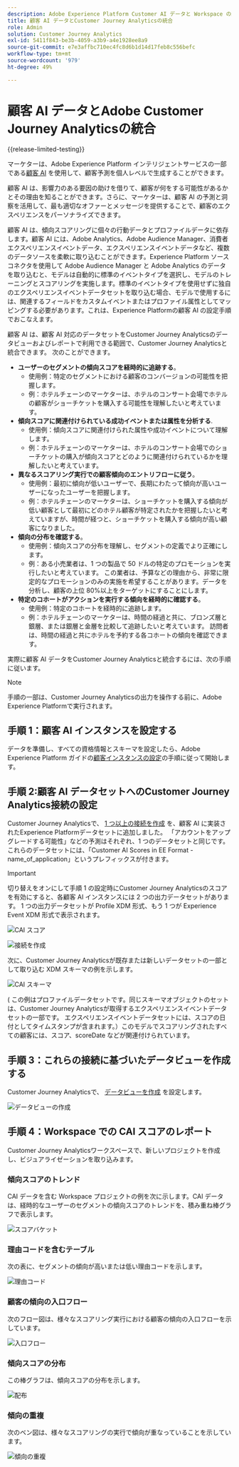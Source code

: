```yaml
---
description: Adobe Experience Platform Customer AI データと Workspace の統合の仕組みをCustomer Journey Analyticsで確認します。
title: 顧客 AI データとCustomer Journey Analyticsの統合
role: Admin
solution: Customer Journey Analytics
exl-id: 5411f843-be3b-4059-a3b9-a4e1928ee8a9
source-git-commit: e7e3affbc710ec4fc8d6b1d14d17feb8c556befc
workflow-type: tm+mt
source-wordcount: '979'
ht-degree: 49%

---
```


# 顧客 AI データとAdobe Customer Journey Analyticsの統合

{{release-limited-testing}}

マーケターは、Adobe Experience Platform インテリジェントサービスの一部である[顧客 AI](https://experienceleague.adobe.com/docs/experience-platform/intelligent-services/customer-ai/overview.html?lang=ja) を使用して、顧客予測を個人レベルで生成することができます。

顧客 AI は、影響力のある要因の助けを借りて、顧客が何をする可能性があるかとその理由を知ることができます。さらに、マーケターは、顧客 AI の予測と洞察を活用して、最も適切なオファーとメッセージを提供することで、顧客のエクスペリエンスをパーソナライズできます。

顧客 AI は、傾向スコアリングに個々の行動データとプロファイルデータに依存します。顧客 AI には、Adobe Analytics、Adobe Audience Manager、消費者エクスペリエンスイベントデータ、エクスペリエンスイベントデータなど、複数のデータソースを柔軟に取り込むことができます。Experience Platform ソースコネクタを使用して Adobe Audience Manager と Adobe Analytics のデータを取り込むと、モデルは自動的に標準のイベントタイプを選択し、モデルのトレーニングとスコアリングを実施します。標準のイベントタイプを使用せずに独自のエクスペリエンスイベントデータセットを取り込む場合、モデルで使用するには、関連するフィールドをカスタムイベントまたはプロファイル属性としてマッピングする必要があります。これは、Experience Platformの顧客 AI の設定手順でおこなえます。

顧客 AI は、顧客 AI 対応のデータセットをCustomer Journey Analyticsのデータビューおよびレポートで利用できる範囲で、Customer Journey Analyticsと統合できます。 次のことができます。

* **ユーザーのセグメントの傾向スコアを経時的に追跡する**。
   * 使用例：特定のセグメントにおける顧客のコンバージョンの可能性を把握します。
   * 例：ホテルチェーンのマーケターは、ホテルのコンサート会場でホテルの顧客がショーチケットを購入する可能性を理解したいと考えています。
* **傾向スコアに関連付けられている成功イベントまたは属性を分析する**.
   * 使用例：傾向スコアに関連付けられた属性や成功イベントについて理解します。
   * 例：ホテルチェーンのマーケターは、ホテルのコンサート会場でのショーチケットの購入が傾向スコアとどのように関連付けられているかを理解したいと考えています。
* **異なるスコアリング実行での顧客傾向のエントリフローに従う**。
   * 使用例：最初に傾向が低いユーザーで、長期にわたって傾向が高いユーザーになったユーザーを把握します。
   * 例：ホテルチェーンのマーケターは、ショーチケットを購入する傾向が低い顧客として最初にどのホテル顧客が特定されたかを把握したいと考えていますが、時間が経つと、ショーチケットを購入する傾向が高い顧客になりました。
* **傾向の分布を確認する**。
   * 使用例：傾向スコアの分布を理解し、セグメントの定義でより正確にします。
   * 例：ある小売業者は、1 つの製品で 50 ドルの特定のプロモーションを実行したいと考えています。 この業者は、予算などの理由から、非常に限定的なプロモーションのみの実施を希望することがあります。データを分析し、顧客の上位 80%以上をターゲットにすることにします。
* **特定のコホートがアクションを実行する傾向を経時的に確認する**。
   * 使用例：特定のコホートを経時的に追跡します。
   * 例：ホテルチェーンのマーケターは、時間の経過と共に、ブロンズ層と銀層、または銀層と金層を比較して追跡したいと考えています。 訪問者は、時間の経過と共にホテルを予約する各コホートの傾向を確認できます。

実際に顧客 AI データをCustomer Journey Analyticsと統合するには、次の手順に従います。

>[!NOTE]
>
>手順の一部は、Customer Journey Analyticsの出力を操作する前に、Adobe Experience Platformで実行されます。


## 手順 1：顧客 AI インスタンスを設定する

データを準備し、すべての資格情報とスキーマを設定したら、Adobe Experience Platform ガイドの[顧客インスタンスの設定](https://experienceleague.adobe.com/docs/experience-platform/intelligent-services/customer-ai/user-guide/configure.html?lang=ja)の手順に従って開始します。

## 手順 2:顧客 AI データセットへのCustomer Journey Analytics接続の設定

Customer Journey Analyticsで、 [1 つ以上の接続を作成](/help/connections/create-connection.md) を、顧客 AI に実装されたExperience Platformデータセットに追加しました。 「アカウントをアップグレードする可能性」などの予測はそれぞれ、1 つのデータセットと同じです。これらのデータセットには、「Customer AI Scores in EE Format - name_of_application」というプレフィックスが付きます。

>[!IMPORTANT]
>
>切り替えをオンにして手順 1 の設定時にCustomer Journey Analyticsのスコアを有効にすると、各顧客 AI インスタンスには 2 つの出力データセットがあります。 1 つの出力データセットが Profile XDM 形式、もう 1 つが Experience Event XDM 形式で表示されます。

![CAI スコア](assets/cai-scores.png)

![接続を作成](assets/create-conn.png)

次に、Customer Journey Analyticsが既存または新しいデータセットの一部として取り込む XDM スキーマの例を示します。

![CAI スキーマ](assets/cai-schema.png)

( この例はプロファイルデータセットです。同じスキーマオブジェクトのセットは、Customer Journey Analyticsが取得するエクスペリエンスイベントデータセットの一部です。 エクスペリエンスイベントデータセットには、スコアの日付としてタイムスタンプが含まれます。）このモデルでスコアリングされたすべての顧客には、スコア、scoreDate などが関連付けられています。

## 手順 3：これらの接続に基づいたデータビューを作成する

Customer Journey Analyticsで、 [データビューを作成](/help/data-views/create-dataview.md) を設定します。

![データビューの作成](assets/create-dataview.png)

## 手順 4：Workspace での CAI スコアのレポート

Customer Journey Analyticsワークスペースで、新しいプロジェクトを作成し、ビジュアライゼーションを取り込みます。

### 傾向スコアのトレンド

CAI データを含む Workspace プロジェクトの例を次に示します。CAI データは、経時的なユーザーのセグメントの傾向スコアのトレンドを、積み重ね棒グラフで表示します。

![スコアバケット](assets/workspace-scores.png)

### 理由コードを含むテーブル

次の表に、セグメントの傾向が高いまたは低い理由コードを示します。

![理由コード](assets/reason-codes.png)

### 顧客の傾向の入口フロー

次のフロー図は、様々なスコアリング実行における顧客の傾向の入口フローを示しています。

![入口フロー](assets/flow.png)

### 傾向スコアの分布

この棒グラフは、傾向スコアの分布を示します。

![配布](assets/distribution.png)

### 傾向の重複

次のベン図は、様々なスコアリングの実行で傾向が重なっていることを示しています。

![傾向の重複](assets/venn.png)
